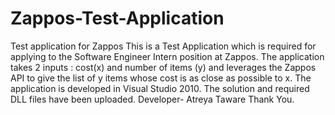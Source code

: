 Zappos-Test-Application
=======================

Test application for Zappos
This is a Test Application which is required for applying to the Software Engineer Intern position at Zappos.
The application takes 2 inputs : cost(x) and number of items (y) and leverages the Zappos API to give the list of y items whose cost is as close as possible to x.
The application is developed in Visual Studio 2010. The solution and required DLL files have been uploaded.
Developer- Atreya Taware
Thank You.
